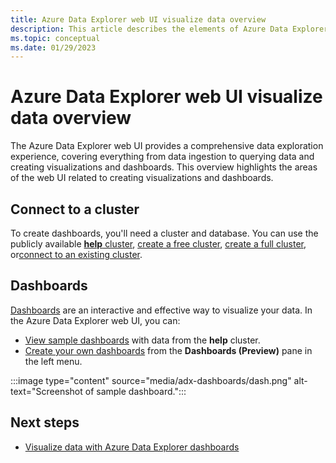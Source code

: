 ```yaml
---
title: Azure Data Explorer web UI visualize data overview
description: This article describes the elements of Azure Data Explorer web UI related to data visualization.
ms.topic: conceptual
ms.date: 01/29/2023
---
```


# Azure Data Explorer web UI visualize data overview

The Azure Data Explorer web UI provides a comprehensive data exploration experience, covering everything from data ingestion to querying data and creating visualizations and dashboards. This overview highlights the areas of the web UI related to creating visualizations and dashboards.

## Connect to a cluster

To create dashboards, you'll need a cluster and database. You can use the publicly available [**help** cluster](https://dataexplorer.azure.com/clusters/help/), [create a free cluster](start-for-free-web-ui.md), [create a full cluster](create-cluster-database-portal.md), or[connect to an existing cluster](web-query-data.md#add-clusters).

## Dashboards

[Dashboards](https://dataexplorer.azure.com/dashboards) are an interactive and effective way to visualize your data. In the Azure Data Explorer web UI, you can:

* [View sample dashboards](web-ui-samples-dashboards.md) with data from the **help** cluster.
* [Create your own dashboards](azure-data-explorer-dashboards.md#create-a-dashboard) from the **Dashboards (Preview)** pane in the left menu.

:::image type="content" source="media/adx-dashboards/dash.png" alt-text="Screenshot of sample dashboard.":::

## Next steps

* [Visualize data with Azure Data Explorer dashboards](azure-data-explorer-dashboards.md)

